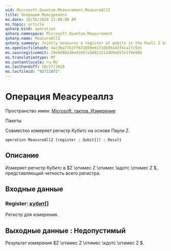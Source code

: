 ```yaml
---
uid: Microsoft.Quantum.Measurement.MeasureAllZ
title: Операция Меасуреаллз
ms.date: 10/26/2020 12:00:00 AM
ms.topic: article
qsharp.kind: operation
qsharp.namespace: Microsoft.Quantum.Measurement
qsharp.name: MeasureAllZ
qsharp.summary: Jointly measures a register of qubits in the Pauli Z basis.
ms.openlocfilehash: 4ac36a77b37f672859e61f3db89a43f4ca1fc93c
ms.sourcegitcommit: 29e0d88a30e4166fa580132124b0eb57e1f0e986
ms.translationtype: MT
ms.contentlocale: ru-RU
ms.lasthandoff: 10/27/2020
ms.locfileid: "92711072"
---
```

# <a name="measureallz-operation"></a>Операция Меасуреаллз

Пространство имен: [Microsoft. тактов. Измерение](xref:Microsoft.Quantum.Measurement)

Пакеты [](https://nuget.org/packages/)


Совместно измеряет регистр Кубитс на основе Паули Z.

```qsharp
operation MeasureAllZ (register : Qubit[]) : Result
```


## <a name="description"></a>Описание

Измеряет регистр Кубитс в $Z \отимес Z \отимес \кдотс \отимес Z $, представляющий четность всего регистра.

## <a name="input"></a>Входные данные

### <a name="register--qubit"></a>Register: [кубит](xref:microsoft.quantum.lang-ref.qubit)[]

Регистр для измерения.



## <a name="output--__invalidresult__"></a>Выходные данные __: <Result> Недопустимый__

Результат измерения $Z \отимес Z \отимес \кдотс \отимес Z $.